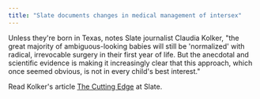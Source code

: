 ```yaml
---
title: "Slate documents changes in medical management of intersex"
---
```


Unless they're born in Texas, notes Slate journalist Claudia Kolker, "the great majority of ambiguous-looking babies will still be 'normalized' with radical, irrevocable surgery in their first year of life. But the anecdotal and scientific evidence is making it increasingly clear that this approach, which once seemed obvious, is not in every child's best interest."  
  
Read Kolker's article <a href="http://slate.msn.com/id/2102006/" target="_blank">The Cutting Edge</a> at Slate.